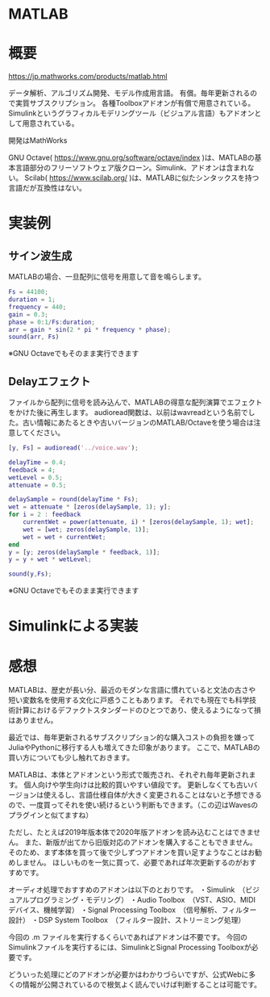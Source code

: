 MATLAB
===

# 概要

https://jp.mathworks.com/products/matlab.html

データ解析、アルゴリズム開発、モデル作成用言語。
有償。毎年更新されるので実質サブスクリプション。
各種Toolboxアドオンが有償で用意されている。
Simulinkというグラフィカルモデリングツール（ビジュアル言語）もアドオンとして用意されている。

開発はMathWorks


GNU Octave( https://www.gnu.org/software/octave/index )は、MATLABの基本言語部分のフリーソフトウェア版クローン。Simulink、アドオンは含まれない。
Scilab( https://www.scilab.org/ )は、MATLABに似たシンタックスを持つ言語だが互換性はない。

# 実装例

## サイン波生成

MATLABの場合、一旦配列に信号を用意して音を鳴らします。

```matlab
Fs = 44100;
duration = 1;
frequency = 440;
gain = 0.3;
phase = 0:1/Fs:duration;
arr = gain * sin(2 * pi * frequency * phase);
sound(arr, Fs)
```
※GNU Octaveでもそのまま実行できます

## Delayエフェクト

ファイルから配列に信号を読み込んで、MATLABの得意な配列演算でエフェクトをかけた後に再生します。
audioread関数は、以前はwavreadという名前でした。古い情報にあたるときや古いバージョンのMATLAB/Octaveを使う場合は注意してください。

```matlab
[y, Fs] = audioread('../voice.wav');

delayTime = 0.4;
feedback = 4;
wetLevel = 0.5;
attenuate = 0.5;

delaySample = round(delayTime * Fs); 
wet = attenuate * [zeros(delaySample, 1); y];
for i = 2 : feedback
    currentWet = power(attenuate, i) * [zeros(delaySample, 1); wet];
    wet = [wet; zeros(delaySample, 1)];
    wet = wet + currentWet;
end
y = [y; zeros(delaySample * feedback, 1)];
y = y + wet * wetLevel;

sound(y,Fs);
```
※GNU Octaveでもそのまま実行できます  

# Simulinkによる実装


# 感想

MATLABは、歴史が長い分、最近のモダンな言語に慣れていると文法の古さや短い変数名を使用する文化に戸惑うこともあります。
それでも現在でも科学技術計算におけるデファクトスタンダードのひとつであり、使えるようになって損はありません。

最近では、毎年更新されるサブスクリプション的な購入コストの負担を嫌ってJuliaやPythonに移行する人も増えてきた印象があります。
ここで、MATLABの買い方についても少し触れておきます。

MATLABは、本体とアドオンという形式で販売され、それぞれ毎年更新されます。
個人向けや学生向けは比較的買いやすい値段です。
更新しなくても古いバージョンは使えるし、言語仕様自体が大きく変更されることはないと予想できるので、一度買ってそれを使い続けるという判断もできます。（この辺はWavesのプラグインと似てますね）

ただし、たとえば2019年版本体で2020年版アドオンを読み込むことはできません。
また、新版が出てから旧版対応のアドオンを購入することもできません。
そのため、まず本体を買って後で少しずつアドオンを買い足すようなことはお勧めしません。
ほしいものを一気に買って、必要であれば年次更新するのがおすすめです。

オーディオ処理でおすすめのアドオンは以下のとおりです。
・Simulink　（ビジュアルプログラミング・モデリング）
・Audio Toolbox　（VST、ASIO、MIDIデバイス、機械学習）
・Signal Processing Toolbox　（信号解析、フィルター設計）
・DSP System Toolbox　（フィルター設計、ストリーミング処理）

今回の .m ファイルを実行するくらいであればアドオンは不要です。
今回のSimulinkファイルを実行するには、SimulinkとSignal Processing Toolboxが必要です。

どういった処理にどのアドオンが必要かはわかりづらいですが、公式Webに多くの情報が公開されているので根気よく読んでいけば判断することは可能です。

